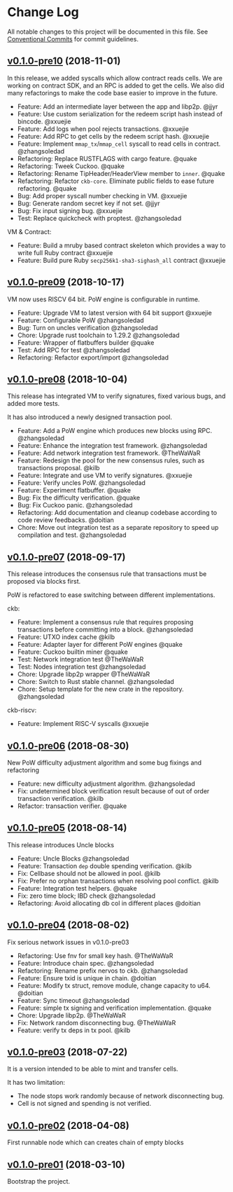 # Change Log

All notable changes to this project will be documented in this file.
See [Conventional Commits](https://conventionalcommits.org) for commit guidelines.

## [v0.1.0-pre10](https://github.com/nervosnetwork/ckb/compare/v0.1.0-pre09...v0.1.0-pre10) (2018-11-01)

In this release, we added syscalls which allow contract reads cells. We are working on contract SDK, and an RPC is added to get the cells. We also did many refactorings to make the code base easier to improve in the future.

- Feature: Add an intermediate layer between the app and libp2p. @jjyr
- Feature: Use custom serialization for the redeem script hash instead of bincode.
  @xxuejie
- Feature: Add logs when pool rejects transactions.
  @xxuejie
- Feature: Add RPC to get cells by the redeem script hash. @xxuejie
- Feature: Implement `mmap_tx`/`mmap_cell` syscall to read cells in contract.
  @zhangsoledad
- Refactoring: Replace RUSTFLAGS with cargo feature. @quake
- Refactoring: Tweek Cuckoo. @quake
- Refactoring: Rename TipHeader/HeaderView member to `inner`. @quake
- Refactoring: Refactor `ckb-core`. Eliminate public fields to ease future
  refactoring. @quake
- Bug: Add proper syscall number checking in VM. @xxuejie
- Bug: Generate random secret key if not set. @jjyr
- Bug: Fix input signing bug. @xxuejie
- Test: Replace quickcheck with proptest. @zhangsoledad

VM & Contract:

- Feature: Build a mruby based contract skeleton which provides a way to write full Ruby contract @xxuejie
- Feature: Build pure Ruby `secp256k1-sha3-sighash_all` contract @xxuejie

## [v0.1.0-pre09](https://github.com/nervosnetwork/ckb/compare/v0.1.0-pre08...v0.1.0-pre09) (2018-10-17)

VM now uses RISCV 64 bit. PoW engine is configurable in runtime.

* Feature: Upgrade VM to latest version with 64 bit support @xxuejie
* Feature: Configurable PoW @zhangsoledad
* Bug: Turn on uncles verification @zhangsoledad
* Chore: Upgrade rust toolchain to 1.29.2 @zhangsoledad
* Feature: Wrapper of flatbuffers builder @quake
* Test: Add RPC for test @zhangsoledad
* Refactoring: Refactor export/import @zhangsoledad

## [v0.1.0-pre08](https://github.com/nervosnetwork/ckb/compare/v0.1.0-pre07...v0.1.0-pre08) (2018-10-04)

This release has integrated VM to verify signatures, fixed various bugs, and added more tests.

It has also introduced a newly designed transaction pool.

* Feature: Add a PoW engine which produces new blocks using RPC.  @zhangsoledad
* Feature: Enhance the integration test framework. @zhangsoledad
* Feature: Add network integration test framework. @TheWaWaR
* Feature: Redesign the pool for the new consensus rules, such as transactions proposal.  @kilb
* Feature: Integrate and use VM to verify signatures. @xxuejie
* Feature: Verify uncles PoW. @zhangsoledad
* Feature: Experiment flatbuffer.  @quake
* Bug: Fix the difficulty verification. @quake
* Bug: Fix Cuckoo panic. @zhangsoledad
* Refactoring: Add documentation and cleanup codebase according to code review feedbacks. @doitian
* Chore: Move out integration test as a separate repository to speed up compilation and test. @zhangsoledad

## [v0.1.0-pre07](https://github.com/nervosnetwork/ckb/compare/v0.1.0-pre06...v0.1.0-pre07) (2018-09-17)

This release introduces the consensus rule that transactions must be proposed via blocks first.

PoW is refactored to ease switching between different implementations.

ckb:

- Feature: Implement a consensus rule that requires proposing transactions before committing into a block. @zhangsoledad
- Feature: UTXO index cache @kilb
- Feature: Adapter layer for different PoW engines @quake
- Feature: Cuckoo builtin miner @quake
- Test: Network integration test @TheWaWaR
- Test: Nodes integration test @zhangsoledad
- Chore: Upgrade libp2p wrapper @TheWaWaR
- Chore: Switch to Rust stable channel. @zhangsoledad
- Chore: Setup template for the new crate in the repository. @zhangsoledad

ckb-riscv:

- Feature: Implement RISC-V syscalls @xxuejie

## [v0.1.0-pre06](https://github.com/nervosnetwork/ckb/compare/v0.1.0-pre05...v0.1.0-pre06) (2018-08-30)

New PoW difficulty adjustment algorithm and some bug fixings and refactoring

- Feature: new difficulty adjustment algorithm. @zhangsoledad
- Fix: undetermined block verification result because of out of order transaction verification. @kilb
- Refactor: transaction verifier. @quake

## [v0.1.0-pre05](https://github.com/nervosnetwork/ckb/compare/v0.1.0-pre04...v0.1.0-pre05) (2018-08-14)

This release introduces Uncle blocks

- Feature: Uncle Blocks @zhangsoledad
- Feature: Transaction `dep` double spending verification. @kilb
- Fix: Cellbase should not be allowed in pool. @kilb
- Fix: Prefer no orphan transactions when resolving pool conflict. @kilb
- Feature: Integration test helpers. @quake
- Fix: zero time block; IBD check @zhangsoledad
- Refactoring: Avoid allocating db col in different places @doitian

## [v0.1.0-pre04](https://github.com/nervosnetwork/ckb/compare/v0.1.0-pre03...v0.1.0-pre04) (2018-08-02)

Fix serious network issues in v0.1.0-pre03

- Refactoring: Use fnv for small key hash. @TheWaWaR
- Feature: Introduce chain spec. @zhangsoledad
- Refactoring: Rename prefix nervos to ckb. @zhangsoledad
- Feature: Ensure txid is unique in chain. @doitian
- Feature: Modify tx struct, remove module, change capacity to u64. @doitian
- Feature: Sync timeout @zhangsoledad
- Feature: simple tx signing and verification implementation. @quake
- Chore: Upgrade libp2p. @TheWaWaR
- Fix: Network random disconnecting bug. @TheWaWaR
- Feature: verify tx deps in tx pool. @kilb

## [v0.1.0-pre03](https://github.com/nervosnetwork/ckb/compare/v0.1.0-pre02...v0.1.0-pre03) (2018-07-22)

It is a version intended to be able to mint and transfer cells.

It has two limitation:

- The node stops work randomly because of network disconnecting bug.
- Cell is not signed and spending is not verified.

## [v0.1.0-pre02](https://github.com/nervosnetwork/ckb/compare/v0.1.0-pre01...v0.1.0-pre02) (2018-04-08)

First runnable node which can creates chain of empty blocks

## [v0.1.0-pre01](https://github.com/nervosnetwork/ckb/compare/40e5830e2e4119118b6a0239782be815b9f46b26...v0.1.0-pre01) (2018-03-10)

Bootstrap the project.
